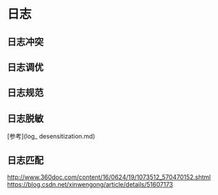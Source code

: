 # 日志

## 日志冲突

## 日志调优

## 日志规范

## 日志脱敏
[参考](log_ desensitization.md)

## 日志匹配







http://www.360doc.com/content/16/0624/19/1073512_570470152.shtml
https://blog.csdn.net/xinwengong/article/details/51607173

